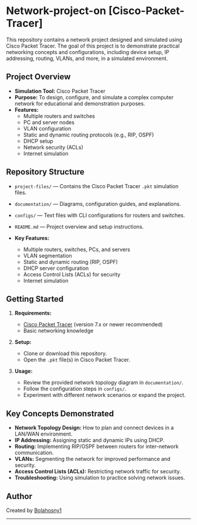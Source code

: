 # Network-project-on [Cisco-Packet-Tracer]

This repository contains a network project designed and simulated using Cisco Packet Tracer. The goal of this project is to demonstrate practical networking concepts and configurations, including device setup, IP addressing, routing, VLANs, and more, in a simulated environment.

## Project Overview

- **Simulation Tool:** Cisco Packet Tracer
- **Purpose:** To design, configure, and simulate a complex computer network for educational and demonstration purposes.
- **Features:**
  - Multiple routers and switches
  - PC and server nodes
  - VLAN configuration
  - Static and dynamic routing protocols (e.g., RIP, OSPF)
  - DHCP setup
  - Network security (ACLs)
  - Internet simulation

## Repository Structure

- `project-files/` — Contains the Cisco Packet Tracer `.pkt` simulation files.
- `documentation/` — Diagrams, configuration guides, and explanations.
- `configs/` — Text files with CLI configurations for routers and switches.
- `README.md` — Project overview and setup instructions.

- **Key Features:**
  - Multiple routers, switches, PCs, and servers
  - VLAN segmentation
  - Static and dynamic routing (RIP, OSPF)
  - DHCP server configuration
  - Access Control Lists (ACLs) for security
  - Internet simulation

## Getting Started

1. **Requirements:**
   - [Cisco Packet Tracer](https://www.netacad.com/courses/packet-tracer) (version 7.x or newer recommended)
   - Basic networking knowledge

2. **Setup:**
   - Clone or download this repository.
   - Open the `.pkt` file(s) in Cisco Packet Tracer.

3. **Usage:**
   - Review the provided network topology diagram in `documentation/`.
   - Follow the configuration steps in `configs/`.
   - Experiment with different network scenarios or expand the project.

## Key Concepts Demonstrated

- **Network Topology Design:** How to plan and connect devices in a LAN/WAN environment.
- **IP Addressing:** Assigning static and dynamic IPs using DHCP.
- **Routing:** Implementing RIP/OSPF between routers for inter-network communication.
- **VLANs:** Segmenting the network for improved performance and security.
- **Access Control Lists (ACLs):** Restricting network traffic for security.
- **Troubleshooting:** Using simulation to practice solving network issues.

## Author

Created by [Bolahosny1](https://github.com/Bolahosny1)

---

